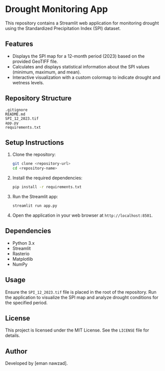 # Drought Monitoring App

This repository contains a Streamlit web application for monitoring drought using the Standardized Precipitation Index (SPI) dataset.

## Features

- Displays the SPI map for a 12-month period (2023) based on the provided GeoTIFF file.
- Calculates and displays statistical information about the SPI values (minimum, maximum, and mean).
- Interactive visualization with a custom colormap to indicate drought and wetness levels.

## Repository Structure

```
.gitignore
README.md
SPI_12_2023.tif
app.py
requirements.txt
```


## Setup Instructions

1. Clone the repository:
   ```bash
   git clone <repository-url>
   cd <repository-name>
   ```

2. Install the required dependencies:
   ```bash
   pip install -r requirements.txt
   ```

3. Run the Streamlit app:
   ```bash
   streamlit run app.py
   ```

4. Open the application in your web browser at `http://localhost:8501`.

## Dependencies

- Python 3.x
- Streamlit
- Rasterio
- Matplotlib
- NumPy

## Usage

Ensure the `SPI_12_2023.tif` file is placed in the root of the repository. Run the application to visualize the SPI map and analyze drought conditions for the specified period.

## License

This project is licensed under the MIT License. See the `LICENSE` file for details.

## Author

Developed by [eman nawzad].


